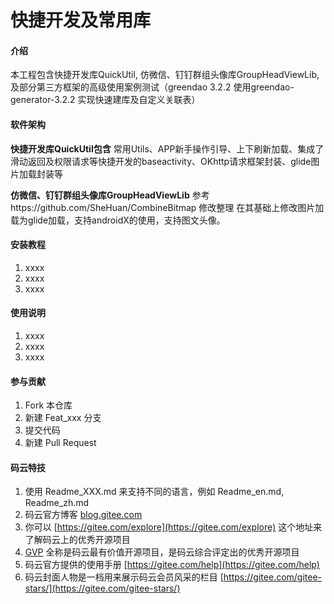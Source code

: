 # 快捷开发及常用库

#### 介绍
本工程包含快捷开发库QuickUtil, 仿微信、钉钉群组头像库GroupHeadViewLib, 及部分第三方框架的高级使用案例测试（greendao 3.2.2 使用greendao-generator-3.2.2 实现快速建库及自定义关联表）

#### 软件架构
**快捷开发库QuickUtil包含**
  常用Utils、APP新手操作引导、上下刷新加载、集成了滑动返回及权限请求等快捷开发的baseactivity、OKhttp请求框架封装、glide图片加载封装等

**仿微信、钉钉群组头像库GroupHeadViewLib**
  参考https://github.com/SheHuan/CombineBitmap 修改整理
  在其基础上修改图片加载为glide加载，支持androidX的使用，支持图文头像。
  


#### 安装教程

1.  xxxx
2.  xxxx
3.  xxxx

#### 使用说明

1.  xxxx
2.  xxxx
3.  xxxx

#### 参与贡献

1.  Fork 本仓库
2.  新建 Feat_xxx 分支
3.  提交代码
4.  新建 Pull Request


#### 码云特技

1.  使用 Readme\_XXX.md 来支持不同的语言，例如 Readme\_en.md, Readme\_zh.md
2.  码云官方博客 [blog.gitee.com](https://blog.gitee.com)
3.  你可以 [https://gitee.com/explore](https://gitee.com/explore) 这个地址来了解码云上的优秀开源项目
4.  [GVP](https://gitee.com/gvp) 全称是码云最有价值开源项目，是码云综合评定出的优秀开源项目
5.  码云官方提供的使用手册 [https://gitee.com/help](https://gitee.com/help)
6.  码云封面人物是一档用来展示码云会员风采的栏目 [https://gitee.com/gitee-stars/](https://gitee.com/gitee-stars/)
